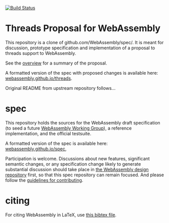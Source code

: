 [![Build Status](https://travis-ci.org/WebAssembly/threads.svg?branch=master)](https://travis-ci.org/WebAssembly/threads)

# Threads Proposal for WebAssembly

This repository is a clone of github.com/WebAssembly/spec/. It is meant for
discussion, prototype specification and implementation of a proposal to threads
support to WebAssembly.

See the [overview](proposals/threads/Overview.md) for a summary of the proposal.

A formatted version of the spec with proposed changes is available here:
[webassembly.github.io/threads](https://webassembly.github.io/threads/).

Original README from upstream repository follows...

# spec

This repository holds the sources for the WebAssembly draft specification
(to seed a future
[WebAssembly Working Group](https://lists.w3.org/Archives/Public/public-new-work/2017Jun/0005.html)),
a reference implementation, and the official testsuite.

A formatted version of the spec is available here:
[webassembly.github.io/spec](https://webassembly.github.io/spec/),

Participation is welcome. Discussions about new features, significant semantic
changes, or any specification change likely to generate substantial discussion
should take place in
[the WebAssembly design repository](https://github.com/WebAssembly/design)
first, so that this spec repository can remain focused. And please follow the
[guidelines for contributing](Contributing.md).

# citing

For citing WebAssembly in LaTeX, use [this bibtex file](wasm-specs.bib).
